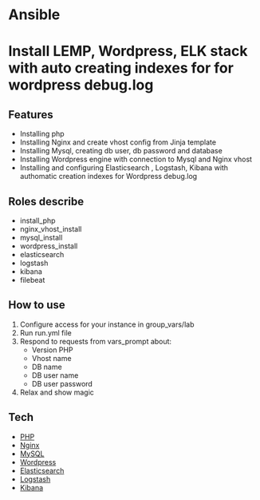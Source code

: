# Ansible
# Install LEMP, Wordpress, ELK stack with auto creating indexes for for wordpress debug.log

## Features
- Installing php
- Installing Nginx and create vhost config from Jinja template
- Installing Mysql, creating db user, db password and database
- Installing Wordpress engine with connection to Mysql and Nginx vhost
- Installing and configuring Elasticsearch , Logstash, Kibana with authomatic creation indexes for Wordpress debug.log

## Roles describe

- install_php
- nginx_vhost_install
- mysql_install
- wordpress_install
- elasticsearch
- logstash
- kibana
- filebeat

## How to use
1. Configure access for your instance in group_vars/lab
2. Run run.yml file
3. Respond to requests from vars_prompt about:
   - Version PHP
   - Vhost name
   - DB name
   - DB user name
   - DB user password 
4. Relax and show magic 

## Tech

- [PHP]
- [Nginx]
- [MySQL]
- [Wordpress]
- [Elasticsearch]
- [Logstash]
- [Kibana]

[PHP]: <https://www.php.net>
[Nginx]: <https://nginx.org>
[MySQL]: <https://mysql.com>
[Wordpress]: <https://wordpress.com>
[Elasticsearch]: <https://www.elastic.co>
[Logstash]: <https://www.elastic.co>
[Kibana]: <https://www.elastic.co>
